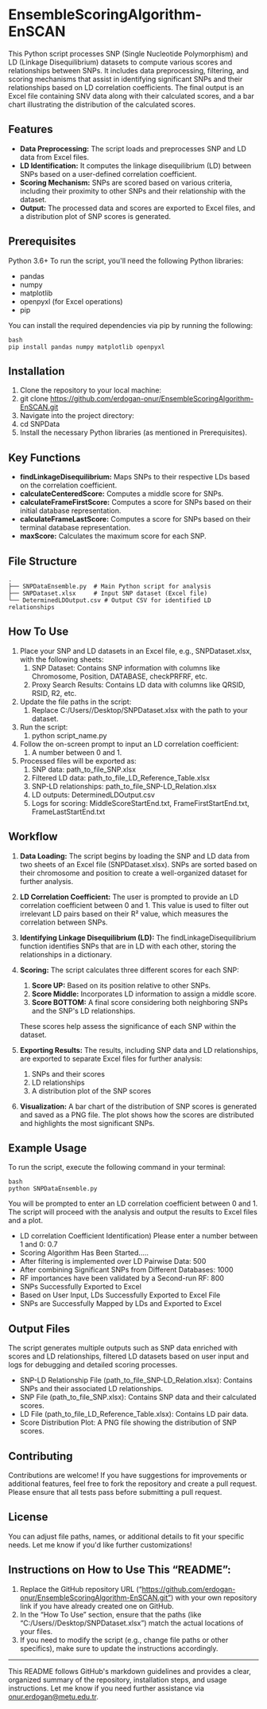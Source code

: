 # EnsembleScoringAlgorithm-EnSCAN

This Python script processes SNP (Single Nucleotide Polymorphism) and LD (Linkage Disequilibrium) datasets to compute various scores and relationships between SNPs. It includes data preprocessing, filtering, and scoring mechanisms that assist in identifying significant SNPs and their relationships based on LD correlation coefficients. The final output is an Excel file containing SNV data along with their calculated scores, and a bar chart illustrating the distribution of the calculated scores. 


## Features 
-	**Data Preprocessing:** The script loads and preprocesses SNP and LD data from Excel files.
-	**LD Identification:** It computes the linkage disequilibrium (LD) between SNPs based on a user-defined correlation coefficient.
-	**Scoring Mechanism:** SNPs are scored based on various criteria, including their proximity to other SNPs and their relationship with the dataset.
-	**Output:** The processed data and scores are exported to Excel files, and a distribution plot of SNP scores is generated.

## Prerequisites
Python 3.6+
To run the script, you'll need the following Python libraries:
-	pandas
-	numpy
-	matplotlib
-	openpyxl (for Excel operations)
-	pip

You can install the required dependencies via pip by running the following:
```
bash
pip install pandas numpy matplotlib openpyxl
```

## Installation
1.	Clone the repository to your local machine:
2.	git clone https://github.com/erdogan-onur/EnsembleScoringAlgorithm-EnSCAN.git
3.	Navigate into the project directory:
4.	cd SNPData
5.	Install the necessary Python libraries (as mentioned in Prerequisites).

## Key Functions
- **findLinkageDisequilibrium:** Maps SNPs to their respective LDs based on the correlation coefficient.
- **calculateCenteredScore:** Computes a middle score for SNPs.
- **calculateFrameFirstScore:** Computes a score for SNPs based on their initial database representation.
- **calculateFrameLastScore:** Computes a score for SNPs based on their terminal database representation.
- **maxScore:** Calculates the maximum score for each SNP.

 ## File Structure
 ```
.
├── SNPDataEnsemble.py  # Main Python script for analysis
├── SNPDataset.xlsx     # Input SNP dataset (Excel file)
└── DeterminedLDOutput.csv # Output CSV for identified LD relationships

```

## How To Use
1. Place your SNP and LD datasets in an Excel file, e.g., SNPDataset.xlsx, with the following sheets:
      1. SNP Dataset: Contains SNP information with columns like Chromosome, Position, DATABASE, checkPRFRF, etc.
      2. Proxy Search Results: Contains LD data with columns like QRSID, RSID, R2, etc.
2. Update the file paths in the script:
     1. Replace C:/Users/<yourname>/Desktop/SNPDataset.xlsx with the path to your dataset.
3. Run the script:
     1. python script_name.py
4. Follow the on-screen prompt to input an LD correlation coefficient:
     1. A number between 0 and 1.
5. Processed files will be exported as:
     1. SNP data: path_to_file_SNP.xlsx
     2. Filtered LD data: path_to_file_LD_Reference_Table.xlsx
     3. SNP-LD relationships: path_to_file_SNP-LD_Relation.xlsx
     4. LD outputs: DeterminedLDOutput.csv
     5. Logs for scoring: MiddleScoreStartEnd.txt, FrameFirstStartEnd.txt, FrameLastStartEnd.txt

## Workflow
1.	**Data Loading:**
The script begins by loading the SNP and LD data from two sheets of an Excel file (SNPDataset.xlsx). SNPs are sorted based on their chromosome and position to create a well-organized dataset for further analysis.
2.	**LD Correlation Coefficient:**
The user is prompted to provide an LD correlation coefficient between 0 and 1. This value is used to filter out irrelevant LD pairs based on their R² value, which measures the correlation between SNPs.
3.	**Identifying Linkage Disequilibrium (LD):**
The findLinkageDisequilibrium function identifies SNPs that are in LD with each other, storing the relationships in a dictionary.
4. **Scoring:**
The script calculates three different scores for each SNP:
    1. **Score UP:** Based on its position relative to other SNPs.
    2. **Score Middle:** Incorporates LD information to assign a middle score.
    3. **Score BOTTOM:** A final score considering both neighboring SNPs and the SNP's LD relationships.

    These scores help assess the significance of each SNP within the dataset.
5. **Exporting Results:**
The results, including SNP data and LD relationships, are exported to separate Excel files for further analysis:
    1. SNPs and their scores
    2. LD relationships
    3. A distribution plot of the SNP scores
6. **Visualization:**
A bar chart of the distribution of SNP scores is generated and saved as a PNG file. The plot shows how the scores are distributed and highlights the most significant SNPs.

## Example Usage
To run the script, execute the following command in your terminal:
```
bash
python SNPDataEnsemble.py
```
You will be prompted to enter an LD correlation coefficient between 0 and 1. The script will proceed with the analysis and output the results to Excel files and a plot.

- LD correlation Coefficient Identification) Please enter a number between 1 and 0: 0.7
- Scoring Algorithm Has Been Started.....
- After filtering is implemented over LD Pairwise Data: 500
- After combining Significant SNPs from Different Databases: 1000
- RF importances have been validated by a Second-run RF: 800
- SNPs Successfully Exported to Excel
- Based on User Input, LDs Successfully Exported to Excel File
- SNPs are Successfully Mapped by LDs and Exported to Excel

## Output Files
The script generates multiple outputs such as SNP data enriched with scores and LD relationships, filtered LD datasets based on user input and logs for debugging and detailed scoring processes.
- SNP-LD Relationship File (path_to_file_SNP-LD_Relation.xlsx): Contains SNPs and their associated LD relationships.
- SNP File (path_to_file_SNP.xlsx): Contains SNP data and their calculated scores.
- LD File (path_to_file_LD_Reference_Table.xlsx): Contains LD pair data.
- Score Distribution Plot: A PNG file showing the distribution of SNP scores.

## Contributing
Contributions are welcome! If you have suggestions for improvements or additional features, feel free to fork the repository and create a pull request. Please ensure that all tests pass before submitting a pull request.

## License
You can adjust file paths, names, or additional details to fit your specific needs. Let me know if you'd like further customizations!

## Instructions on How to Use This “README”:
1. Replace the GitHub repository URL (“https://github.com/erdogan-onur/EnsembleScoringAlgorithm-EnSCAN.git”) with your own repository link if you have already created one on GitHub.
2. In the “How To Use” section, ensure that the paths (like “C:/Users/<yourname>/Desktop/SNPDataset.xlsx”) match the actual locations of your files.
3. If you need to modify the script (e.g., change file paths or other specifics), make sure to update the instructions accordingly.

---

This README follows GitHub's markdown guidelines and provides a clear, organized summary of the repository, installation steps, and usage instructions. Let me know if you need further assistance via onur.erdogan@metu.edu.tr.





   
